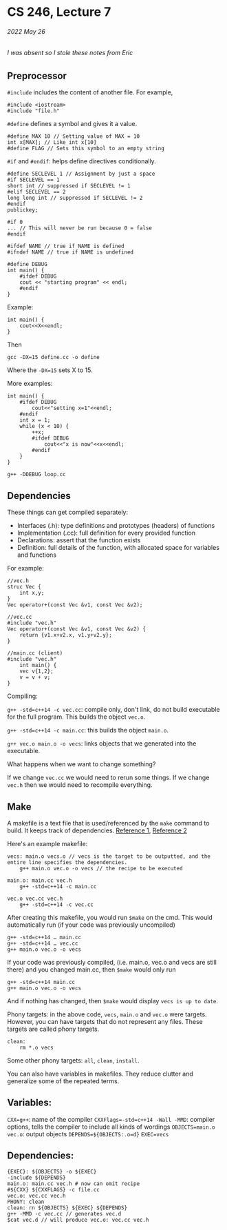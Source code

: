 # CS 246, Lecture 7
###### 2022 May 26
###### I was absent so I stole these notes from Eric

## Preprocessor
`#include` includes the content of another file. For example,
```
#include <iostream>
#include "file.h"
```
`#define` defines a symbol and gives it a value.
```
#define MAX 10 // Setting value of MAX = 10
int x[MAX]; // Like int x[10]
#define FLAG // Sets this symbol to an empty string 
```
`#if` and `#endif`: helps define directives conditionally.
```
#define SECLEVEL 1 // Assignment by just a space
#if SECLEVEL == 1 
short int // suppressed if SECLEVEL != 1
#elif SECLEVEL == 2
long long int // suppressed if SECLEVEL != 2
#endif 
publickey;

#if 0
... // This will never be run because 0 = false
#endif

#ifdef NAME // true if NAME is defined
#ifndef NAME // true if NAME is undefined

#define DEBUG
int main() {
    #ifdef DEBUG
    cout << "starting program" << endl;
    #endif
}
```
Example:
```
int main() {
    cout<<X<<endl;
}
```
Then
```
gcc -DX=15 define.cc -o define
```
Where the `-DX=15` sets X to 15.

More examples:
```
int main() {
    #ifdef DEBUG
        cout<<"setting x=1"<<endl;
    #endif
    int x = 1;
    while (x < 10) {
        ++x;
        #ifdef DEBUG
            cout<<"x is now"<<x<<endl;
        #endif
    }
}

g++ -DDEBUG loop.cc
```
## Dependencies
These things can get compiled separately:
- Interfaces (.h): type definitions and prototypes (headers) of functions
- Implementation (.cc): full definition for every provided function
- Declarations: assert that the function exists
- Definition: full details of the function, with allocated space for variables and functions

For example:
```
//vec.h
struc Vec {
    int x,y;
}
Vec operator+(const Vec &v1, const Vec &v2);
```
```
//vec.cc
#include "vec.h"
Vec operator+(const Vec &v1, const Vec &v2) {
    return {v1.x+v2.x, v1.y+v2.y};
}
```
```
//main.cc (client)
#include "vec.h"
    int main() {
    vec v{1,2};
    v = v + v;
}
```
Compiling:

`g++ -std=c++14 -c vec.cc`: compile only, don't link, do not build executable for the full program. This builds the object
`vec.o`.

`g++ -std=c++14 -c main.cc`: this builds the object `main.o`.

`g++ vec.o main.o -o vecs`: links objects that we generated into the executable.

What happens when we want to change something?

If we change `vec.cc` we would need to rerun some things. If we change `vec.h` then we would need to recompile everything.

## Make
A makefile is a text file that is used/referenced by the `make` command to build. It keeps track of dependencies. [Reference 1](https://stackoverflow.com/questions/2481269/how-to-make-a-simple-c-makefile), [Reference 2](https://www3.ntu.edu.sg/home/ehchua/programming/cpp/gcc_make.html)

Here's an example makefile:
```
vecs: main.o vecs.o // vecs is the target to be outputted, and the entire line specifies the dependencies.
    g++ main.o vec.o -o vecs // the recipe to be executed

main.o: main.cc vec.h 
    g++ -std=c++14 -c main.cc

vec.o vec.cc vec.h
    g++ -std=c++14 -c vec.cc
```
After creating this makefile, you would run `$make` on the cmd. This would automatically run (if your code was previously uncompiled)
```
g++ -std=c++14 … main.cc
g++ -std=c++14 … vec.cc
g++ main.o vec.o -o vecs
```
If your code was previously compiled, (i.e. main.o, vec.o and vecs are still there) and you changed main.cc, then `$make` would 
only run
```
g++ -std=c++14 main.cc
g++ main.o vec.o -o vecs
```
And if nothing has changed, then `$make` would display `vecs is up to date`. 

Phony targets: in the above code, `vecs`, `main.o` and `vec.o` were targets. However, you can have targets that do not represent 
any files. These targets are called phony targets.
```
clean: 
    rm *.o vecs
```
Some other phony targets: `all`, `clean`, `install`.

You can also have variables in makefiles. They reduce clutter and generalize some of the repeated terms.
## Variables:
`CXX=g++`: name of the compiler
`CXXFlags=-std=c++14 -Wall -MMD`: compiler options, tells the compiler to include all kinds of wordings
`OBJECTS=main.o vec.o`: output objects
`DEPENDS=${OBJECTS:.o=d}`
`EXEC=vecs`

## Dependencies:
```
{EXEC}: ${OBJECTS} -o ${EXEC}
-include ${DEPENDS}
main.o: main.cc vec.h # now can omit recipe
#${CXX} ${CXXFLAGS} -c file.cc
vec.o: vec.cc vec.h
PHONY: clean
clean: rn ${OBJECTS} ${EXEC} ${DEPENDS}
g++ -MMD -c vec.cc // generates vec.d
$cat vec.d // will produce vec.o: vec.cc vec.h
```
